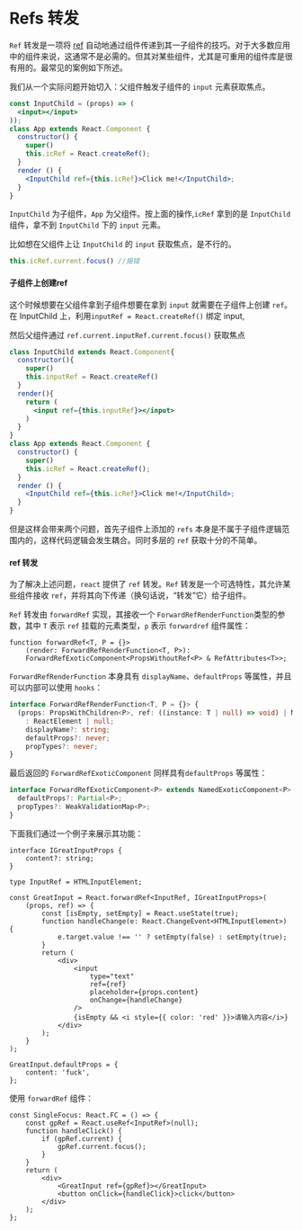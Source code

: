 # Refs 转发

`Ref` 转发是一项将 [ref](https://zh-hans.reactjs.org/docs/refs-and-the-dom.html) 自动地通过组件传递到其一子组件的技巧。对于大多数应用中的组件来说，这通常不是必需的。但其对某些组件，尤其是可重用的组件库是很有用的。最常见的案例如下所述。

我们从一个实际问题开始切入：父组件触发子组件的 `input` 元素获取焦点。

```jsx
const InputChild = (props) => (
  <input></input>
));
class App extends React.Component {
  constructor() {
    super()
    this.icRef = React.createRef();
  }
  render () {
    <InputChild ref={this.icRef}>Click me!</InputChild>;
  }
}
```

`InputChild` 为子组件，`App` 为父组件。按上面的操作,`icRef` 拿到的是 `InputChild` 组件，拿不到 `InputChild` 下的 `input` 元素。

比如想在父组件上让 `InputChild` 的 `input` 获取焦点，是不行的。

```jsx
this.icRef.current.focus() //报错
```

#### 子组件上创建ref

这个时候想要在父组件拿到子组件想要在拿到 `input` 就需要在子组件上创建 `ref`。在 InputChild 上，利用`inputRef = React.createRef()` 绑定 input,

然后父组件通过 `ref.current.inputRef.current.focus()` 获取焦点

```jsx
class InputChild extends React.Component{
  constructor(){
    super()
    this.inputRef = React.createRef()
  }
  render(){
    return (
      <input ref={this.inputRef}></input>
    )
  } 
}
class App extends React.Component {
  constructor() {
    super()
    this.icRef = React.createRef();
  }
  render () {
    <InputChild ref={this.icRef}>Click me!</InputChild>;
  }
}
```

但是这样会带来两个问题，首先子组件上添加的 `refs` 本身是不属于子组件逻辑范围内的，这样代码逻辑会发生耦合。同时多层的 `ref` 获取十分的不简单。

#### ref 转发

为了解决上述问题，`react` 提供了 `ref` 转发。`Ref` 转发是一个可选特性，其允许某些组件接收 `ref`，并将其向下传递（换句话说，“转发”它）给子组件。

`Ref` 转发由 `forwardRef` 实现，其接收一个 `ForwardRefRenderFunction`类型的参数，其中 `T` 表示 `ref` 挂载的元素类型，`p` 表示 `forwardref` 组件属性：

```tsx
function forwardRef<T, P = {}>
	(render: ForwardRefRenderFunction<T, P>): 
	ForwardRefExoticComponent<PropsWithoutRef<P> & RefAttributes<T>>;
```

`ForwardRefRenderFunction` 本身具有 `displayName`、`defaultProps` 等属性，并且可以内部可以使用 `hooks`：

```ts
interface ForwardRefRenderFunction<T, P = {}> {
  (props: PropsWithChildren<P>, ref: ((instance: T | null) => void) | MutableRefObject<T | null> | null)
  	: ReactElement | null;
	displayName?: string;
	defaultProps?: never;
	propTypes?: never;
}
```

最后返回的 `ForwardRefExoticComponent` 同样具有`defaultProps` 等属性：

```ts
interface ForwardRefExoticComponent<P> extends NamedExoticComponent<P> {
  defaultProps?: Partial<P>;
  propTypes?: WeakValidationMap<P>;
}
```

下面我们通过一个例子来展示其功能：

```tsx
interface IGreatInputProps {
    content?: string;
}

type InputRef = HTMLInputElement;

const GreatInput = React.forwardRef<InputRef, IGreatInputProps>(
    (props, ref) => {
        const [isEmpty, setEmpty] = React.useState(true);
        function handleChange(e: React.ChangeEvent<HTMLInputElement>) {
            e.target.value !== '' ? setEmpty(false) : setEmpty(true);
        }
        return (
            <div>
                <input
                    type="text"
                    ref={ref}
                    placeholder={props.content}
                    onChange={handleChange}
                />
                {isEmpty && <i style={{ color: 'red' }}>请输入内容</i>}
            </div>
        );
    }
);

GreatInput.defaultProps = {
    content: 'fuck',
};
```

使用 `forwardRef` 组件：

```tsx
const SingleFocus: React.FC = () => {
    const gpRef = React.useRef<InputRef>(null);
    function handleClick() {
        if (gpRef.current) {
            gpRef.current.focus();
        }
    }
    return (
        <div>
            <GreatInput ref={gpRef}></GreatInput>
            <button onClick={handleClick}>click</button>
        </div>
    );
};
```

